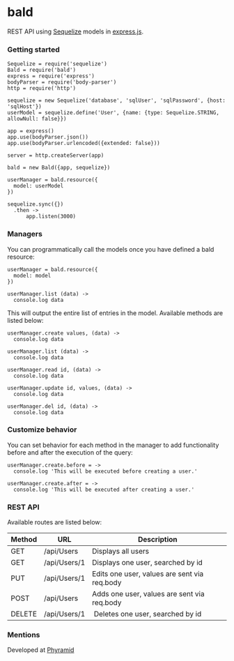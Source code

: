 # bald
REST API using [Sequelize](http://www.sequelizejs.com/) models in [express.js](http://expressjs.com/).

### Getting started
```
Sequelize = require('sequelize')
Bald = require('bald')
express = require('express')
bodyParser = require('body-parser')
http = require('http')

sequelize = new Sequelize('database', 'sqlUser', 'sqlPassword', {host: 'sqlHost'})
userModel = sequelize.define('User', {name: {type: Sequelize.STRING, allowNull: false}})

app = express()
app.use(bodyParser.json())
app.use(bodyParser.urlencoded({extended: false}))

server = http.createServer(app)

bald = new Bald({app, sequelize})

userManager = bald.resource({
  model: userModel
})

sequelize.sync({})
  .then ->
      app.listen(3000)
```

### Managers

You can programmatically call the models once you have defined a bald resource:

```
userManager = bald.resource({
  model: model
})

userManager.list (data) ->
  console.log data
```

This will output the entire list of entries in the model. Available methods are listed below:

```
userManager.create values, (data) ->
  console.log data

userManager.list (data) ->
  console.log data

userManager.read id, (data) ->
  console.log data

userManager.update id, values, (data) ->
  console.log data

userManager.del id, (data) ->
  console.log data
```

### Customize behavior

You can set behavior for each method in the manager to add functionality before and after the execution of the query:

```
userManager.create.before = ->
  console.log 'This will be executed before creating a user.'

userManager.create.after = ->
  console.log 'This will be executed after creating a user.'
```

### REST API

Available routes are listed below:

Method | URL | Description
-------|-----| ------------
GET | /api/Users | Displays all users
GET | /api/Users/1 | Displays one user, searched by id
PUT | /api/Users/1 | Edits one user, values are sent via req.body
POST | /api/Users | Adds one user, values are sent via req.body
DELETE | /api/Users/1 | Deletes one user, searched by id

### Mentions

Developed at [Phyramid](http://phyramid.com)
